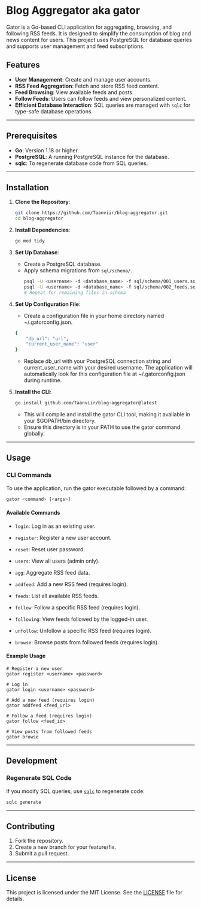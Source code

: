 # Blog Aggregator aka gator

Gator is a Go-based CLI application for aggregating, browsing, and following RSS feeds. It is designed to simplify the consumption of blog and news content for users. This project uses PostgreSQL for database queries and supports user management and feed subscriptions.

## Features

- **User Management**: Create and manage user accounts.
- **RSS Feed Aggregation**: Fetch and store RSS feed content.
- **Feed Browsing**: View available feeds and posts.
- **Follow Feeds**: Users can follow feeds and view personalized content.
- **Efficient Database Interaction**: SQL queries are managed with `sqlc` for type-safe database operations.

---

## Prerequisites

- **Go**: Version 1.18 or higher.
- **PostgreSQL**: A running PostgreSQL instance for the database.
- **sqlc**: To regenerate database code from SQL queries.

---

## Installation

1. **Clone the Repository**:
    ```bash
    git clone https://github.com/Taanviir/blog-aggregator.git
    cd blog-aggregator
    ```

2. **Install Dependencies**:
    ```bash
    go mod tidy
    ```

3. **Set Up Database**:
    - Create a PostgreSQL database.
    - Apply schema migrations from `sql/schema/`.
      ```bash
      psql -U <username> -d <database_name> -f sql/schema/001_users.sql
      psql -U <username> -d <database_name> -f sql/schema/002_feeds.sql
      # Repeat for remaining files in schema
      ```

4. **Set Up Configuration File**:
    - Create a configuration file in your home directory named ~/.gatorconfig.json.

    ```bash
    {
        "db_url": "url",
        "current_user_name": "user"
    }
    ```
    - Replace db_url with your PostgreSQL connection string and current_user_name with your desired username. The application will automatically look for this configuration file at ~/.gatorconfig.json during runtime.

5. **Install the CLI**:
    ```bash
    go install github.com/Taanviir/blog-aggregator@latest
    ```
    - This will compile and install the gator CLI tool, making it available in your $GOPATH/bin directory.
    - Ensure this directory is in your PATH to use the gator command globally.

---

## Usage

### CLI Commands

To use the application, run the gator executable followed by a command:

```bash
gator <command> [<args>]
```

#### Available Commands

- `login`: Log in as an existing user.

- `register`: Register a new user account.

- `reset`: Reset user password.

- `users`: View all users (admin only).

- `agg`: Aggregate RSS feed data.

- `addfeed`: Add a new RSS feed (requires login).

- `feeds`: List all available RSS feeds.

- `follow`: Follow a specific RSS feed (requires login).

- `following`: View feeds followed by the logged-in user.

- `unfollow`: Unfollow a specific RSS feed (requires login).

- `browse`: Browse posts from followed feeds (requires login).

#### Example Usage

```golang
# Register a new user
gator register <username> <password>

# Log in
gator login <username> <password>

# Add a new feed (requires login)
gator addfeed <feed_url>

# Follow a feed (requires login)
gator follow <feed_id>

# View posts from followed feeds
gator browse
```

---

## Development

### Regenerate SQL Code

If you modify SQL queries, use [`sqlc`](https://sqlc.dev/) to regenerate code:
```bash
sqlc generate
```

---

## Contributing

1. Fork the repository.
2. Create a new branch for your feature/fix.
3. Submit a pull request.

---

## License

This project is licensed under the MIT License. See the [LICENSE](LICENSE) file for details.
